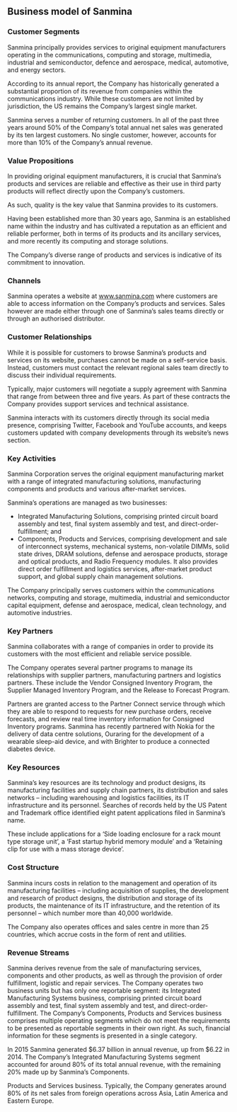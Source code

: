 Business model of Sanmina
-------------------------

 ### Customer Segments

 Sanmina principally provides services to original equipment manufacturers operating in the communications, computing and storage, multimedia, industrial and semiconductor, defence and aerospace, medical, automotive, and energy sectors.

 According to its annual report, the Company has historically generated a substantial proportion of its revenue from companies within the communications industry. While these customers are not limited by jurisdiction, the US remains the Company’s largest single market.

 Sanmina serves a number of returning customers. In all of the past three years around 50% of the Company’s total annual net sales was generated by its ten largest customers. No single customer, however, accounts for more than 10% of the Company’s annual revenue.

 ### Value Propositions

 In providing original equipment manufacturers, it is crucial that Sanmina’s products and services are reliable and effective as their use in third party products will reflect directly upon the Company’s customers.

 As such, quality is the key value that Sanmina provides to its customers.

 Having been established more than 30 years ago, Sanmina is an established name within the industry and has cultivated a reputation as an efficient and reliable performer, both in terms of its products and its ancillary services, and more recently its computing and storage solutions.

 The Company’s diverse range of products and services is indicative of its commitment to innovation.

 ### Channels

 Sanmina operates a website at www.sanmina.com where customers are able to access information on the Company’s products and services. Sales however are made either through one of Sanmina’s sales teams directly or through an authorised distributor.

 ### Customer Relationships

 While it is possible for customers to browse Sanmina’s products and services on its website, purchases cannot be made on a self-service basis. Instead, customers must contact the relevant regional sales team directly to discuss their individual requirements.

 Typically, major customers will negotiate a supply agreement with Sanmina that range from between three and five years. As part of these contracts the Company provides support services and technical assistance.

 Sanmina interacts with its customers directly through its social media presence, comprising Twitter, Facebook and YouTube accounts, and keeps customers updated with company developments through its website’s news section.

 ### Key Activities

 Sanmina Corporation serves the original equipment manufacturing market with a range of integrated manufacturing solutions, manufacturing components and products and various after-market services.

 Sanmina’s operations are managed as two businesses:

  * Integrated Manufacturing Solutions, comprising printed circuit board assembly and test, final system assembly and test, and direct-order-fulfillment; and
 * Components, Products and Services, comprising development and sale of interconnect systems, mechanical systems, non-volatile DIMMs, solid state drives, DRAM solutions, defense and aerospace products, storage and optical products, and Radio Frequency modules.
  It also provides direct order fulfillment and logistics services, after-market product support, and global supply chain management solutions.

 The Company principally serves customers within the communications networks, computing and storage, multimedia, industrial and semiconductor capital equipment, defense and aerospace, medical, clean technology, and automotive industries.

 ### Key Partners

 Sanmina collaborates with a range of companies in order to provide its customers with the most efficient and reliable service possible.

 The Company operates several partner programs to manage its relationships with supplier partners, manufacturing partners and logistics partners. These include the Vendor Consigned Inventory Program, the Supplier Managed Inventory Program, and the Release to Forecast Program.

 Partners are granted access to the Partner Connect service through which they are able to respond to requests for new purchase orders, receive forecasts, and review real time inventory information for Consigned Inventory programs. Sanmina has recently partnered with Nokia for the delivery of data centre solutions, Ouraring for the development of a wearable sleep-aid device, and with Brighter to produce a connected diabetes device.

 ### Key Resources

 Sanmina’s key resources are its technology and product designs, its manufacturing facilities and supply chain partners, its distribution and sales networks – including warehousing and logistics facilities, its IT infrastructure and its personnel. Searches of records held by the US Patent and Trademark office identified eight patent applications filed in Sanmina’s name.

 These include applications for a ‘Side loading enclosure for a rack mount type storage unit’, a ‘Fast startup hybrid memory module’ and a ‘Retaining clip for use with a mass storage device’.

 ### Cost Structure

 Sanmina incurs costs in relation to the management and operation of its manufacturing facilities – including acquisition of supplies, the development and research of product designs, the distribution and storage of its products, the maintenance of its IT infrastructure, and the retention of its personnel – which number more than 40,000 worldwide.

 The Company also operates offices and sales centre in more than 25 countries, which accrue costs in the form of rent and utilities.

 ### Revenue Streams

 Sanmina derives revenue from the sale of manufacturing services, components and other products, as well as through the provision of order fulfillment, logistic and repair services. The Company operates two business units but has only one reportable segment: its Integrated Manufacturing Systems business, comprising printed circuit board assembly and test, final system assembly and test, and direct-order-fulfillment. The Company’s Components, Products and Services business comprises multiple operating segments which do not meet the requirements to be presented as reportable segments in their own right. As such, financial information for these segments is presented in a single category.

 In 2015 Sanmina generated $6.37 billion in annual revenue, up from $6.22 in 2014. The Company’s Integrated Manufacturing Systems segment accounted for around 80% of its total annual revenue, with the remaining 20% made up by Sanmina’s Components.

 Products and Services business. Typically, the Company generates around 80% of its net sales from foreign operations across Asia, Latin America and Eastern Europe.
